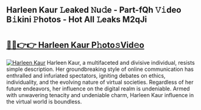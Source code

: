 ## Harleen Kaur 𝙻eaked 𝙽u𝚍e - Part-fQh 𝚅𝚒deo B𝚒kini 𝙿hotos - Hot All 𝙻eaks M2qJi

# <h2><a href="http://ld0dwij.urlbe.top/?page=Harleen+Kaur">🔗🔗👉👉 Harleen Kaur P𝚑oto𝚜Vid𝚎o</a></h2>

[![Harleen Kaur](https://i.imgur.com/eBuTRDB.gif)](http://ld0dwij.urlbe.top/?page=Harleen+Kaur)
Harleen Kaur, a multifaceted and divisive individual, resists simple description. Her groundbreaking style of online communication has enthralled and infuriated spectators, igniting debates on ethics, individuality, and the evolving nature of virtual societies. Regardless of her future endeavors, her influence on the digital realm is undeniable. Armed with unwavering tenacity and undeniable charm, Harleen Kaur influence in the virtual world is boundless.
